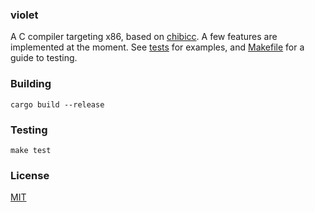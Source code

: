 ### violet

A C compiler targeting x86, based on [chibicc](https://github.com/rui314/chibicc). A few features are implemented at the moment. See [tests](https://github.com/ziord/violet/tree/master/tests) for examples, and [Makefile](https://github.com/ziord/violet/blob/master/Makefile) for a guide to testing.

### Building
```
cargo build --release
```

### Testing
```
make test
```

### License
[MIT](https://github.com/ziord/violet/blob/master/LICENSE.txt)